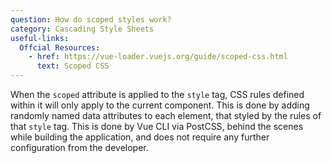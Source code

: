 ```yaml
---
question: How do scoped styles work?
category: Cascading Style Sheets
useful-links:
  Offcial Resources:
    - href: https://vue-loader.vuejs.org/guide/scoped-css.html
      text: Scoped CSS
---
```


When the `scoped` attribute is applied to the `style` tag, CSS rules defined within it will only apply to the current component. This is done by adding randomly named data attributes to each element, that styled by the rules of that `style` tag. This is done by Vue CLI via PostCSS, behind the scenes while building the application, and does not require any further configuration from the developer.
